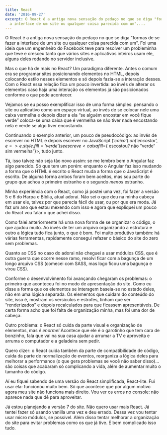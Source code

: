 ```yaml
---
title: React
date: '2016-09-27'
excerpt: O React é a antiga nova sensação do pedaço no que se diga "formas de se fazer
  a interface de um site ou qualquer coisa parecida com um"....
---
```




O React é a antiga nova sensação do pedaço no que se diga "formas de se fazer a interface de um site ou qualquer coisa parecida com um". Foi uma ideia que um engenheiro do Facebook teve para resolver um probleminha que teve e cresceu tanto que vários sites e aplicativos inteiros usam ele, alguns deles rodando no servidor inclusive.

Mas o que há de mais no React? Um paradigma diferente. Antes o comum era se programar sites posicionando elementos no HTML, depois colocando estilo nesses elementos e só depois fazia-se a interação desses. Com o React essa relação fica um pouco invertida: ao invés de alterar os elementos caso haja uma interação os elementos já são posicionados conforme o que pode acontecer.

Vejamos se eu posso exemplificar isso de uma forma simples: pensando o site ou aplicativo como um espaço virtual, ao invés de se colocar nele uma caixa vermelha e depois dizer a ela “se alguém encostar em você fique verde” coloca-se uma caixa que é vermelha se não tiver nada encostando nela e verde se algo tiver encostando.

Continuando o exemplo anterior, um pouco de pseudocódigo: ao invés de escrever no HTML <caixa fill=”vermelha”> e depois escrever no JavaScript $(‘caixa’).on(‘encostar’, e => e.style.fill = ‘verde’) se escreve <caixa fill=${ escostou? não “verde“ sim vermelha”}>, tudo junto.

Tá, isso talvez não seja tão novo assim: se me lembro bem o Angular faz algo parecido. Só que tem um porém: enquanto o Angular faz isso mudando a forma que o HTML é escrito o React muda a forma que o JavaScript é escrito. De alguma forma ambos foram bem aceitos, mas sou parte do grupo que achou o primeiro estranho e o segundo *menos* estranho.

Minha experiência com o React, como já postei uma vez, foi fazer a versão 5 e 6 do Harpa e Bíblia, atual adorai. Não sei o que deu na minha cabeça em usar ele, talvez por que parecia fácil de usar, ou por que era moda. Já faz um ano que estou mexendo com isso e agora que expliquei um pouco do React vou falar o que achei disso.

Como falei anteriormente há uma nova forma de se organizar o código, o que ajudou muito. Ao invés de ter um arquivo organizando a estrutura e outro a lógica tudo fica junto, o que é bom. Foi muito produtivo também: há várias ferramentas, rapidamente consegui refazer o básico do site do zero sem problemas.

Quanto ao CSS no caso do adorai não cheguei a usar módulos CSS, que é outra guerra que ocorre nesse ramo, resolvi ficar com a bagunça de um longo arquivo CSS (comecei com SASS, mas logo ficou uma bagunça e virou CSS).

Conforme o desenvolvimento foi avançando chegaram os problemas: o primeiro que aconteceu foi no modo de apresentação do site. Como eu disse a forma que os elementos se interagem baseia-se no estado deles, não em uma lógica separada. Os elementos que cuidam do conteúdo do site, isso é, mostram os versículos e estrofes, tinham que ser “renderizados” e depois recalculados para que ficassem apresentáveis. De certa forma acho que foi falta de organização minha, mas foi uma dor de cabeça.

Outro problema: o React só cuida da parte visual e organização de elementos, mas *é enorme!* Acontece que ele é o garotinho que tem cara de bonzinho, fala que vai na sua casa ajudar a arrumar a TV e aproveita e arruma o computador e a geladeira sem pedir.

Quero dizer: o React cuida também da parte de compatibilidade de código, cuida da parte de normalização de eventos, reorganiza a lógica deles para melhorar a performance (o que gera problemas se você não saber disso)... são coisas que acabaram só complicando a vida, além de aumentar muito o tamanho do código.

Aí eu fiquei sabendo de uma versão do React simplificada, React-lite. Fui usar ela: funcionou muito bem. Só que acontece que por algum motivo agora meu site não funciona mais direito. Vou ver os erros no console: não aparece nada que dê para aproveitar.

Já estou planejando a versão 7 do site. Não quero usar mais React. Já tentei fazer só usando vanilla uma vez e deu errado. Dessa vez vou tentar usar micro módulos, se possível. Além disso tentar melhorar a organização do site para evitar problemas como os que já tive. É bem complicado isso tudo.